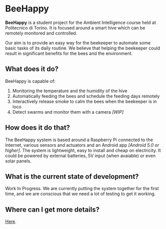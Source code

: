 # BeeHappy

**BeeHappy** is a student project for the Ambient Intelligence course held at Politecnico di Torino. It is focused around a smart hive which can be remotely monitored and controlled.

Our aim is to provide an easy way for the beekeeper to automate some basic tasks of its daily routine. We believe that helping the beekeeper could result in significant benefits for the bees and the environment.

## What does it do?

BeeHappy is capable of:

1. Monitoring the temperature and the humidity of the hive
2. Automatically feeding the bees and schedule the feeding days remotely
3. Interactively release smoke to calm the bees when the beekeeper is in loco
4. Detect swarms and monitor them with a camera *[WIP]*

## How does it do that?

The BeeHappy system is based around a Raspberry Pi connected to the Internet, various sensors and actuators and an Android app *[Android 5.0 or higher]*.
The system is lightweight, easy to install and cheap on electricity. It could be powered by external batteries, 5V input (when avaiable) or even solar panels.

## What is the current state of development?

Work In Progress. We are currently putting the system together for the first time, and we are conscious that we need a lot of testing to get it working.

## Where can I get more details?

[Here](https://ami-2017.github.io/bee-happy/).
